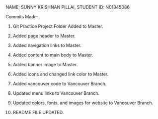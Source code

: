 
NAME: SUNNY KRISHNAN PILLAI, STUDENT ID: N01345086

Commits Made:

1) Git Practice Project Folder Added to Master.

2) Added page header to Master.

3) Added navigation links to Master.

4) Added content to main body to Master.

5) Added banner image to Master.

6) Added icons and changed link color to Master.

7) Added vancouver code to Vancouver Branch.

8) Updated menu links to Vancouver Branch.

9) Updated colors, fonts, and images for website to Vancouver Branch.

10) README FILE UPDATED.